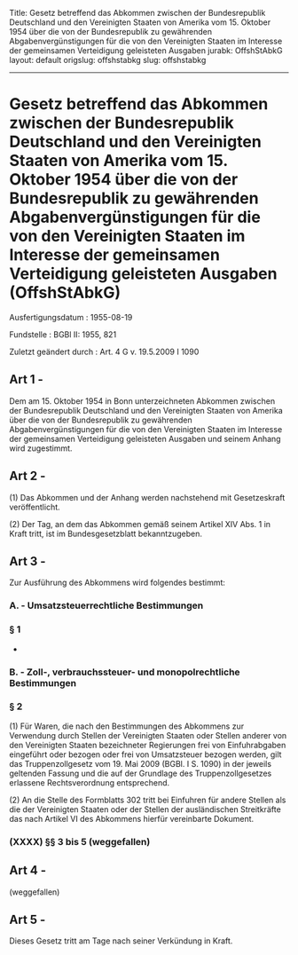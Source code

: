 Title: Gesetz betreffend das Abkommen zwischen der Bundesrepublik Deutschland und
  den Vereinigten Staaten von Amerika vom 15. Oktober 1954 über die von der Bundesrepublik
  zu gewährenden Abgabenvergünstigungen für die von den Vereinigten Staaten im Interesse
  der gemeinsamen Verteidigung geleisteten Ausgaben
jurabk: OffshStAbkG
layout: default
origslug: offshstabkg
slug: offshstabkg

---

# Gesetz betreffend das Abkommen zwischen der Bundesrepublik Deutschland und den Vereinigten Staaten von Amerika vom 15. Oktober 1954 über die von der Bundesrepublik zu gewährenden Abgabenvergünstigungen für die von den Vereinigten Staaten im Interesse der gemeinsamen Verteidigung geleisteten Ausgaben (OffshStAbkG)

Ausfertigungsdatum
:   1955-08-19

Fundstelle
:   BGBl II: 1955, 821

Zuletzt geändert durch
:   Art. 4 G v. 19.5.2009 I 1090


## Art 1 -

Dem am 15. Oktober 1954 in Bonn unterzeichneten Abkommen zwischen der
Bundesrepublik Deutschland und den Vereinigten Staaten von Amerika
über die von der Bundesrepublik zu gewährenden Abgabenvergünstigungen
für die von den Vereinigten Staaten im Interesse der gemeinsamen
Verteidigung geleisteten Ausgaben und seinem Anhang wird zugestimmt.


## Art 2 -

(1) Das Abkommen und der Anhang werden nachstehend mit Gesetzeskraft
veröffentlicht.

(2) Der Tag, an dem das Abkommen gemäß seinem Artikel XIV Abs. 1 in
Kraft tritt, ist im Bundesgesetzblatt bekanntzugeben.


## Art 3 -

Zur Ausführung des Abkommens wird folgendes bestimmt:


### A. - Umsatzsteuerrechtliche Bestimmungen



### § 1

-


### B. - Zoll-, verbrauchssteuer- und monopolrechtliche Bestimmungen



### § 2

(1) Für Waren, die nach den Bestimmungen des Abkommens zur Verwendung
durch Stellen der Vereinigten Staaten oder Stellen anderer von den
Vereinigten Staaten bezeichneter Regierungen frei von Einfuhrabgaben
eingeführt oder bezogen oder frei von Umsatzsteuer bezogen werden,
gilt das Truppenzollgesetz vom 19. Mai 2009 (BGBl. I S. 1090) in der
jeweils geltenden Fassung und die auf der Grundlage des
Truppenzollgesetzes erlassene Rechtsverordnung entsprechend.

(2) An die Stelle des Formblatts 302 tritt bei Einfuhren für andere
Stellen als die der Vereinigten Staaten oder der Stellen der
ausländischen Streitkräfte das nach Artikel VI des Abkommens hierfür
vereinbarte Dokument.


### (XXXX) §§ 3 bis 5 (weggefallen)



## Art 4 -

(weggefallen)


## Art 5 -

Dieses Gesetz tritt am Tage nach seiner Verkündung in Kraft.

